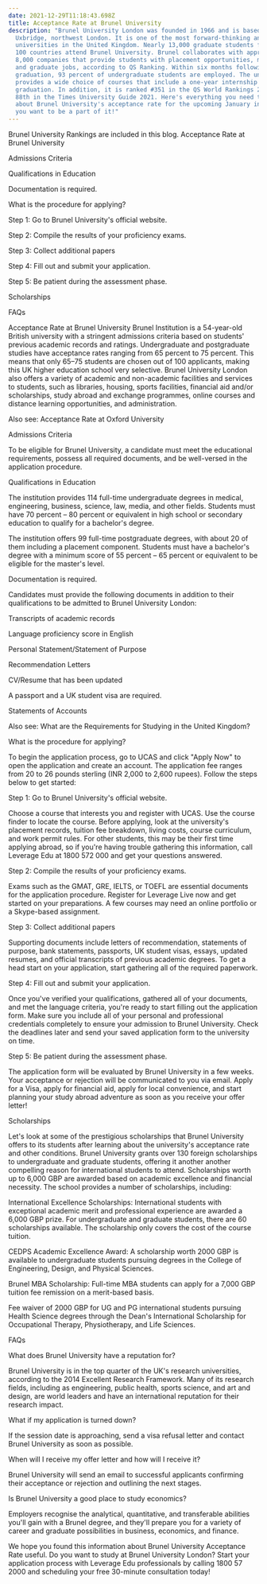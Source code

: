 ```yaml
---
date: 2021-12-29T11:18:43.698Z
title: Acceptance Rate at Brunel University
description: "Brunel University London was founded in 1966 and is based in
  Uxbridge, northwest London. It is one of the most forward-thinking and active
  universities in the United Kingdom. Nearly 13,000 graduate students from over
  100 countries attend Brunel University. Brunel collaborates with approximately
  8,000 companies that provide students with placement opportunities, mentoring,
  and graduate jobs, according to QS Ranking. Within six months following
  graduation, 93 percent of undergraduate students are employed. The university
  provides a wide choice of courses that include a one-year internship prior to
  graduation. In addition, it is ranked #351 in the QS World Rankings 2022 and
  88th in the Times University Guide 2021. Here's everything you need to know
  about Brunel University's acceptance rate for the upcoming January intake if
  you want to be a part of it!"
---
```

Brunel University Rankings are included in this blog.
Acceptance Rate at Brunel University

Admissions Criteria

Qualifications in Education

Documentation is required.

What is the procedure for applying?

Step 1: Go to Brunel University's official website.

Step 2: Compile the results of your proficiency exams.

Step 3: Collect additional papers

Step 4: Fill out and submit your application.

Step 5: Be patient during the assessment phase.

Scholarships

FAQs

Acceptance Rate at Brunel University
Brunel Institution is a 54-year-old British university with a stringent admissions criteria based on students' previous academic records and ratings. Undergraduate and postgraduate studies have acceptance rates ranging from 65 percent to 75 percent. This means that only 65–75 students are chosen out of 100 applicants, making this UK higher education school very selective. Brunel University London also offers a variety of academic and non-academic facilities and services to students, such as libraries, housing, sports facilities, financial aid and/or scholarships, study abroad and exchange programmes, online courses and distance learning opportunities, and administration.

Also see: Acceptance Rate at Oxford University

Admissions Criteria

To be eligible for Brunel University, a candidate must meet the educational requirements, possess all required documents, and be well-versed in the application procedure.

Qualifications in Education

The institution provides 114 full-time undergraduate degrees in medical, engineering, business, science, law, media, and other fields. Students must have 70 percent – 80 percent or equivalent in high school or secondary education to qualify for a bachelor's degree.

The institution offers 99 full-time postgraduate degrees, with about 20 of them including a placement component. Students must have a bachelor's degree with a minimum score of 55 percent – 65 percent or equivalent to be eligible for the master's level.

Documentation is required.

Candidates must provide the following documents in addition to their qualifications to be admitted to Brunel University London:

Transcripts of academic records

Language proficiency score in English

Personal Statement/Statement of Purpose

Recommendation Letters

CV/Resume that has been updated

A passport and a UK student visa are required.

Statements of Accounts

Also see: What are the Requirements for Studying in the United Kingdom?

What is the procedure for applying?

To begin the application process, go to UCAS and click "Apply Now" to open the application and create an account. The application fee ranges from 20 to 26 pounds sterling (INR 2,000 to 2,600 rupees). Follow the steps below to get started:

Step 1: Go to Brunel University's official website.

Choose a course that interests you and register with UCAS. Use the course finder to locate the course. Before applying, look at the university's placement records, tuition fee breakdown, living costs, course curriculum, and work permit rules. For other students, this may be their first time applying abroad, so if you're having trouble gathering this information, call Leverage Edu at 1800 572 000 and get your questions answered.

Step 2: Compile the results of your proficiency exams.

Exams such as the GMAT, GRE, IELTS, or TOEFL are essential documents for the application procedure. Register for Leverage Live now and get started on your preparations. A few courses may need an online portfolio or a Skype-based assignment.

Step 3: Collect additional papers

Supporting documents include letters of recommendation, statements of purpose, bank statements, passports, UK student visas, essays, updated resumes, and official transcripts of previous academic degrees. To get a head start on your application, start gathering all of the required paperwork.

Step 4: Fill out and submit your application.

Once you've verified your qualifications, gathered all of your documents, and met the language criteria, you're ready to start filling out the application form. Make sure you include all of your personal and professional credentials completely to ensure your admission to Brunel University. Check the deadlines later and send your saved application form to the university on time.

Step 5: Be patient during the assessment phase.

The application form will be evaluated by Brunel University in a few weeks. Your acceptance or rejection will be communicated to you via email. Apply for a Visa, apply for financial aid, apply for local convenience, and start planning your study abroad adventure as soon as you receive your offer letter!

Scholarships

Let's look at some of the prestigious scholarships that Brunel University offers to its students after learning about the university's acceptance rate and other conditions. Brunel University grants over 130 foreign scholarships to undergraduate and graduate students, offering it another another compelling reason for international students to attend. Scholarships worth up to 6,000 GBP are awarded based on academic excellence and financial necessity. The school provides a number of scholarships, including:

International Excellence Scholarships: International students with exceptional academic merit and professional experience are awarded a 6,000 GBP prize. For undergraduate and graduate students, there are 60 scholarships available. The scholarship only covers the cost of the course tuition.

CEDPS Academic Excellence Award: A scholarship worth 2000 GBP is available to undergraduate students pursuing degrees in the College of Engineering, Design, and Physical Sciences.

Brunel MBA Scholarship: Full-time MBA students can apply for a 7,000 GBP tuition fee remission on a merit-based basis.

Fee waiver of 2000 GBP for UG and PG international students pursuing Health Science degrees through the Dean's International Scholarship for Occupational Therapy, Physiotherapy, and Life Sciences.

FAQs

What does Brunel University have a reputation for?

Brunel University is in the top quarter of the UK's research universities, according to the 2014 Excellent Research Framework. Many of its research fields, including as engineering, public health, sports science, and art and design, are world leaders and have an international reputation for their research impact.

What if my application is turned down?

If the session date is approaching, send a visa refusal letter and contact Brunel University as soon as possible.

When will I receive my offer letter and how will I receive it?

Brunel University will send an email to successful applicants confirming their acceptance or rejection and outlining the next stages.

Is Brunel University a good place to study economics?

Employers recognise the analytical, quantitative, and transferable abilities you'll gain with a Brunel degree, and they'll prepare you for a variety of career and graduate possibilities in business, economics, and finance.

We hope you found this information about Brunel University Acceptance Rate useful. Do you want to study at Brunel University London? Start your application process with Leverage Edu professionals by calling 1800 57 2000 and scheduling your free 30-minute consultation today!